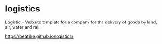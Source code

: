 # logistics

Logistic - Website template for a company for the delivery of goods by land, air, water and rail

https://beatlike.github.io/logistics/
